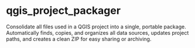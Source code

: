 # qgis_project_packager
Consolidate all files used in a QGIS project into a single, portable package. Automatically finds, copies, and organizes all data sources, updates project paths, and creates a clean ZIP for easy sharing or archiving.
